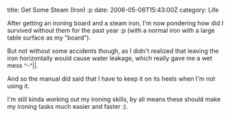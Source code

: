 title: Get Some Steam (Iron) :p
date: 2006-05-06T15:43:00Z
category: Life

After getting an ironing board and a steam iron, I'm now pondering how did I survived without them for the past year :p (with a normal iron with a large table surface as my "board").

But not without some accidents though, as I didn't realized that leaving the iron horizontally would cause water leakage, which really gave me a wet mess ^-^||.

And so the manual did said that I have to keep it on its heels when I'm not using it.

I'm still kinda working out my ironing skills, by all means these should make my ironing tasks much easier and faster :).

